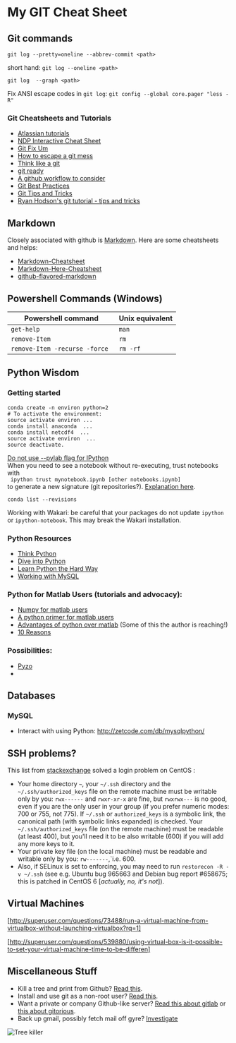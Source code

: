 # My GIT Cheat Sheet

## <a name="git"></a>Git commands

`git log --pretty=oneline --abbrev-commit <path>` 

short hand: `git log --oneline <path>`

`git log  --graph <path>`

Fix ANSI escape codes in `git log`: `git config --global core.pager "less -R"`

### Git Cheatsheets and Tutorials

- [Atlassian tutorials](https://www.atlassian.com/git/tutorials/)
- [NDP Interactive Cheat Sheet](http://ndpsoftware.com/git-cheatsheet.html)
- [Git Fix Um](http://sethrobertson.github.io/GitFixUm/fixup.html)
- [How to escape a git mess](http://justinhileman.info/article/git-pretty/git-pretty.png)
- [Think like a git](http://think-like-a-git.net/)
- [git ready](http://gitready.com/)
- [A github workflow to consider](http://blog.spreedly.com/2014/06/24/merge-pull-request-considered-harmful/#.VGerbPnF98E)
- [Git Best Practices](http://sethrobertson.github.io/GitBestPractices/)
- [Git Tips and Tricks](http://git-scm.com/book/en/v1/Git-Basics-Tips-and-Tricks)
- [Ryan Hodson's git tutorial - tips and tricks](http://rypress.com/tutorials/git/tips-and-tricks)

## <a name="markdown"></a>Markdown

Closely associated with github is [Markdown](http://daringfireball.net/projects/markdown/syntax). Here are some cheatsheets and helps:

- [Markdown-Cheatsheet](https://github.com/adam-p/markdown-here/wiki/Markdown-Cheatsheet)
- [Markdown-Here-Cheatsheet](https://github.com/adam-p/markdown-here/wiki/Markdown-Here-Cheatsheet)
- [github-flavored-markdown](https://help.github.com/articles/github-flavored-markdown/)   

## <a name="powershell"></a>Powershell Commands (Windows)

|Powershell command| Unix equivalent|
|---|---|
| `get-help` | `man` |
| `remove-Item` | `rm` |
| `remove-Item -recurse -force ` | ` rm -rf ` |


## <a name="python"></a>Python Wisdom

### Getting started

```
conda create -n environ python=2
# To activate the environment:
source activate environ ...
conda install anaconda  ...
conda install netcdf4  ...
source activate environ  ...
source deactivate.
```

[Do not use --pylab flag for IPython](http://nbviewer.ipython.org/github/Carreau/posts/blob/master/10-No-PyLab-Thanks.ipynb)   
When you need to see a notebook without re-executing, trust notebooks with     
``` ipython trust mynotebook.ipynb [other notebooks.ipynb]```   
to generate a new signature (git repositories?). [Explanation here](http://ipython.org/ipython-doc/dev/notebook/notebook.html).  

``` conda list --revisions ```

Working with Wakari: be careful that your packages do not update `ipython` or `ipython-notebook`. This may break the Wakari installation.


### Python Resources<a name="python_resources"></a>

- [Think Python](http://www.greenteapress.com/thinkpython/html/index.html)
- [Dive into Python](http://www.diveintopython.net/index.html)
- [Learn Python the Hard Way](http://learnpythonthehardway.org/book/index.html) 
- [Working with MySQL](http://zetcode.com/db/mysqlpython/)

### Python for Matlab Users (tutorials and advocacy):

- [Numpy for matlab users](http://wiki.scipy.org/NumPy_for_Matlab_Users)
- [A python primer for matlab users](http://bastibe.de/2013-01-20-a-python-primer-for-matlab-users.html)
- [Advantages of python over matlab](http://phillipmfeldman.org/Python/Advantages_of_Python_Over_Matlab.html) (Some of this the author is reaching!)    
- [10 Reasons](http://www.stat.washington.edu/~hoytak/blog/whypython.html)    

### Possibilities:  

- [Pyzo](http://www.pyzo.org/index.html)  
- 

## Databases  

### MySQL  
- Interact with using Python: http://zetcode.com/db/mysqlpython/


## SSH problems?

This list from [stackexchange](http://stackexchange.com/) solved a login problem on CentOS :
- Your home directory `~`, your `~/.ssh` directory and the `~/.ssh/authorized_keys` file on the remote machine must be writable only by you: `rwx------` and `rwxr-xr-x` are fine, but `rwxrwx---` is no good,  even if you are the only user in your group (if you prefer numeric modes: 700 or 755, not 775).
If `~/.ssh` or `authorized_keys` is a symbolic link, the canonical path (with symbolic links expanded) is checked.
Your `~/.ssh/authorized_keys` file (on the remote machine) must be readable (at least 400), but you'll need it to be also writable (600) if you will add any more keys to it.
- Your private key file (on the local machine) must be readable and writable only by you: `rw-------`,`i.e. 600.
- Also, if SELinux is set to enforcing, you may need to run `restorecon -R -v ~/.ssh` (see e.g. Ubuntu bug 965663 and Debian bug report #658675; this is patched in CentOS 6 [*actually, no, it's not*]).

## <a name="vms"></a>Virtual Machines

[http://superuser.com/questions/73488/run-a-virtual-machine-from-virtualbox-without-launching-virtualbox?rq=1]

[http://superuser.com/questions/539880/using-virtual-box-is-it-possible-to-set-your-virtual-machine-time-to-be-differen]

## Miscellaneous Stuff

- Kill a tree and print from Github? [Read this](https://gitprint.com/).  
- Install and use git as a non-root user? [Read this](http://joemaller.com/908/how-to-install-git-on-a-shared-host/).   
- Want a private or company Github-like server? [Read this about gitlab](https://about.gitlab.com/gitlab-ce/) or [this about gitorious](http://getgitorious.com/). 
- Back up gmail, possibly fetch mail off gyre?  [Investigate](http://gmvault.org/download.html)


![Tree killer](images/04142010inset2.jpg) 



